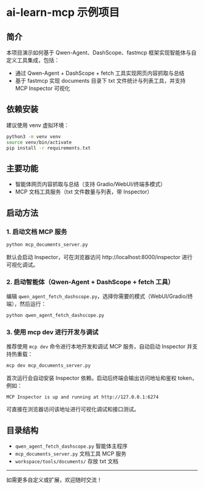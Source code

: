 # ai-learn-mcp 示例项目

## 简介
本项目演示如何基于 Qwen-Agent、DashScope、fastmcp 框架实现智能体与自定义工具集成，包括：
- 通过 Qwen-Agent + DashScope + fetch 工具实现网页内容抓取与总结
- 基于 fastmcp 实现 documents 目录下 txt 文件统计与列表工具，并支持 MCP Inspector 可视化

## 依赖安装
建议使用 venv 虚拟环境：

```bash
python3 -m venv venv
source venv/bin/activate
pip install -r requirements.txt
```

## 主要功能
- 智能体网页内容抓取与总结（支持 Gradio/WebUI/终端多模式）
- MCP 文档工具服务（txt 文件数量与列表，带 Inspector）

## 启动方法

### 1. 启动文档 MCP 服务
```bash
python mcp_documents_server.py
```
默认会启动 Inspector，可在浏览器访问 http://localhost:8000/inspector 进行可视化调试。

### 2. 启动智能体（Qwen-Agent + DashScope + fetch 工具）
编辑 `qwen_agent_fetch_dashscope.py`，选择你需要的模式（WebUI/Gradio/终端），然后运行：

```bash
python qwen_agent_fetch_dashscope.py
```

### 3. 使用 mcp dev 进行开发与调试
推荐使用 `mcp dev` 命令进行本地开发和调试 MCP 服务，自动启动 Inspector 并支持热重载：

```bash
mcp dev mcp_documents_server.py
```
首次运行会自动安装 Inspector 依赖。启动后终端会输出访问地址和鉴权 token，例如：

```
MCP Inspector is up and running at http://127.0.0.1:6274
```

可直接在浏览器访问该地址进行可视化调试和接口测试。

## 目录结构
- `qwen_agent_fetch_dashscope.py` 智能体主程序
- `mcp_documents_server.py` 文档工具 MCP 服务
- `workspace/tools/documents/` 存放 txt 文档

---
如需更多自定义或扩展，欢迎随时交流！
